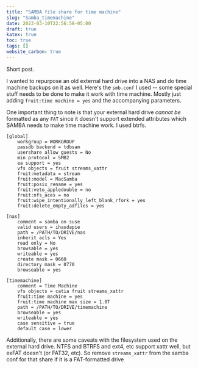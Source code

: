 ```yaml
---
title: "SAMBA file share for time machine"
slug: "Samba_timemachine"
date: 2023-03-10T22:56:58-05:00
draft: true
katex: true
toc: true
tags: []
website_carbon: true
---
```


Short post.

I wanted to repurpose an old external hard drive into a NAS and do time machine backups on it as well. 
Here's the `smb.conf` I used -- some special stuff needs to be done to make it work with time machine. 
Mostly just adding `fruit:time machine = yes` and the accompanying parameters.

One important thing to note is that your external hard drive _cannot be_ formatted as any `FAT` since it doesn't support extended attributes which SAMBA needs to make time machine work. I used btrfs.

```
[global]
	workgroup = WORKGROUP
	passdb backend = tdbsam
	usershare allow guests = No
	min protocol = SMB2
	ea support = yes
	vfs objects = fruit streams_xattr
	fruit:metadata = stream
	fruit:model = MacSamba
	fruit:posix_rename = yes
	fruit:veto_appledouble = no
	fruit:nfs_aces = no
	fruit:wipe_intentionally_left_blank_rfork = yes
	fruit:delete_empty_adfiles = yes

[nas]
	comment = samba on suse
	valid users = ihasdapie
	path = /PATH/TO/DRIVE/nas
	inherit acls = Yes
	read only = No
	browsable = yes
	writeable = yes
	create mask = 0660
	directory mask = 0770
	browseable = yes

[timemachine]
	comment = Time Machine
	vfs objects = catia fruit streams_xattr
	fruit:time machine = yes
	fruit:time machine max size = 1.0T
	path = /PATH/TO/DRIVE/timemachine
	browseable = yes
	writeable = yes
	case sensitive = true
	default case = lower
```


Additionally, there are some caveats with the filesystem used on the external hard drive. NTFS and BTRFS and ext4, etc support xattr well, but exFAT doesn't (or FAT32, etc). So remove `streams_xattr` from the samba conf for that share if it is a FAT-formatted drive



